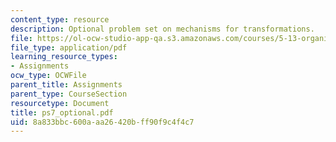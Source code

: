 ```yaml
---
content_type: resource
description: Optional problem set on mechanisms for transformations.
file: https://ol-ocw-studio-app-qa.s3.amazonaws.com/courses/5-13-organic-chemistry-ii-fall-2003/8a833bbc600aaa26420bff90f9c4f4c7_ps7_optional.pdf
file_type: application/pdf
learning_resource_types:
- Assignments
ocw_type: OCWFile
parent_title: Assignments
parent_type: CourseSection
resourcetype: Document
title: ps7_optional.pdf
uid: 8a833bbc-600a-aa26-420b-ff90f9c4f4c7
---
```

